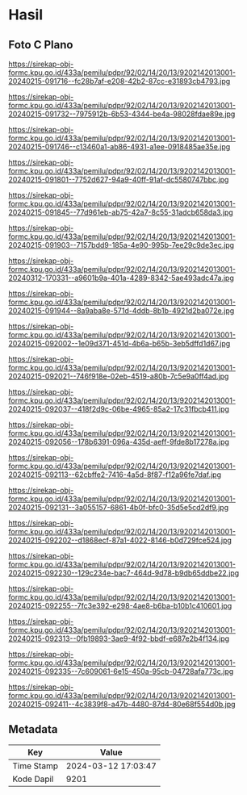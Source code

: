 # Hasil

## Foto C Plano

https://sirekap-obj-formc.kpu.go.id/433a/pemilu/pdpr/92/02/14/20/13/9202142013001-20240215-091716--fc28b7af-e208-42b2-87cc-e31893cb4793.jpg

https://sirekap-obj-formc.kpu.go.id/433a/pemilu/pdpr/92/02/14/20/13/9202142013001-20240215-091732--7975912b-6b53-4344-be4a-98028fdae89e.jpg

https://sirekap-obj-formc.kpu.go.id/433a/pemilu/pdpr/92/02/14/20/13/9202142013001-20240215-091746--c13460a1-ab86-4931-a1ee-0918485ae35e.jpg

https://sirekap-obj-formc.kpu.go.id/433a/pemilu/pdpr/92/02/14/20/13/9202142013001-20240215-091801--7752d627-94a9-40ff-91af-dc5580747bbc.jpg

https://sirekap-obj-formc.kpu.go.id/433a/pemilu/pdpr/92/02/14/20/13/9202142013001-20240215-091845--77d961eb-ab75-42a7-8c55-31adcb658da3.jpg

https://sirekap-obj-formc.kpu.go.id/433a/pemilu/pdpr/92/02/14/20/13/9202142013001-20240215-091903--7157bdd9-185a-4e90-995b-7ee29c9de3ec.jpg

https://sirekap-obj-formc.kpu.go.id/433a/pemilu/pdpr/92/02/14/20/13/9202142013001-20240312-170331--a9601b9a-401a-4289-8342-5ae493adc47a.jpg

https://sirekap-obj-formc.kpu.go.id/433a/pemilu/pdpr/92/02/14/20/13/9202142013001-20240215-091944--8a9aba8e-571d-4ddb-8b1b-4921d2ba072e.jpg

https://sirekap-obj-formc.kpu.go.id/433a/pemilu/pdpr/92/02/14/20/13/9202142013001-20240215-092002--1e09d371-451d-4b6a-b65b-3eb5dffd1d67.jpg

https://sirekap-obj-formc.kpu.go.id/433a/pemilu/pdpr/92/02/14/20/13/9202142013001-20240215-092021--746f918e-02eb-4519-a80b-7c5e9a0ff4ad.jpg

https://sirekap-obj-formc.kpu.go.id/433a/pemilu/pdpr/92/02/14/20/13/9202142013001-20240215-092037--418f2d9c-06be-4965-85a2-17c31fbcb411.jpg

https://sirekap-obj-formc.kpu.go.id/433a/pemilu/pdpr/92/02/14/20/13/9202142013001-20240215-092056--178b6391-096a-435d-aeff-9fde8b17278a.jpg

https://sirekap-obj-formc.kpu.go.id/433a/pemilu/pdpr/92/02/14/20/13/9202142013001-20240215-092113--62cbffe2-7416-4a5d-8f87-f12a96fe7daf.jpg

https://sirekap-obj-formc.kpu.go.id/433a/pemilu/pdpr/92/02/14/20/13/9202142013001-20240215-092131--3a055157-6861-4b0f-bfc0-35d5e5cd2df9.jpg

https://sirekap-obj-formc.kpu.go.id/433a/pemilu/pdpr/92/02/14/20/13/9202142013001-20240215-092202--d1868ecf-87a1-4022-8146-b0d729fce524.jpg

https://sirekap-obj-formc.kpu.go.id/433a/pemilu/pdpr/92/02/14/20/13/9202142013001-20240215-092230--129c234e-bac7-464d-9d78-b9db65ddbe22.jpg

https://sirekap-obj-formc.kpu.go.id/433a/pemilu/pdpr/92/02/14/20/13/9202142013001-20240215-092255--7fc3e392-e298-4ae8-b6ba-b10b1c410601.jpg

https://sirekap-obj-formc.kpu.go.id/433a/pemilu/pdpr/92/02/14/20/13/9202142013001-20240215-092313--0fb19893-3ae9-4f92-bbdf-e687e2b4f134.jpg

https://sirekap-obj-formc.kpu.go.id/433a/pemilu/pdpr/92/02/14/20/13/9202142013001-20240215-092335--7c609061-6e15-450a-95cb-04728afa773c.jpg

https://sirekap-obj-formc.kpu.go.id/433a/pemilu/pdpr/92/02/14/20/13/9202142013001-20240215-092411--4c3839f8-a47b-4480-87d4-80e68f554d0b.jpg


## Metadata

| Key        | Value               |
| ---------- | ------------------- |
| Time Stamp | 2024-03-12 17:03:47 |
| Kode Dapil | 9201                |



